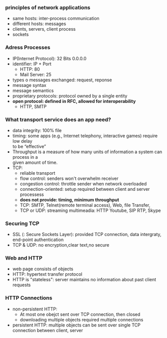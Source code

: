 ### principles of network applications
  - same hosts: inter-process communication 
  - different hosts: messages 
  - clients, servers, client process 
  - sockets 
### Adress Processes 
  - IP(Internet Protocol): 32 Bits 0.0.0.0
  - identifier: IP + Port 
    - HTTP: 80 
    - Mail Server: 25 
  - types o messages exchanged: request, reponse  
  - message syntax 
  - message semantics  
  - proprietary protocols: protocol owned by a single entity 
  - **open protocol: defined in RFC, allowed for interoperability** 
    - HTTP, SMTP

### What transport service does an app need?
  - data integrity: 100% file 
  - timing: some apps (e.g., Internet telephony, interactive games) require low delay  
      to be “effective”
  - Throughput is a measure of how many units of information a system can process in a   
      given amount of time.
  - TCP: 
      - reliable transport 
      - flow control: senders won't overwhelm receiver 
      - congestion control: throttle sender when network overloaded
      - connection-oriented: setup required between client and server processess
      - **does not provide: timing, minimum throughput**
      - TCP: SMTP, Telnet(remote terminal access), Web, file Transfer, 
      - TCP or UDP: streaming multimeadia: HTTP Youtube, SIP RTP, Skype 
 
### Securing TCP 
  - SSL (: Secure Sockets Layer): provided TCP connection, data intergraty, end-point authentication 
  - TCP & UDP: no encryption,clear text,no secure 

### Web and HTTP
  - web page consists of objects
  - HTTP: hypertext transfer protocol 
  - HTTP is "stateless": server maintains no information about past client requests
### HTTP Connections  
  - non-persistent HTTP: 
    - At most one obejct sent over TCP connection, then closed 
    - downloading multiple objects required multiple connections
  - persistent HTTP: multiple objects can be sent over single TCP connection between client, server

